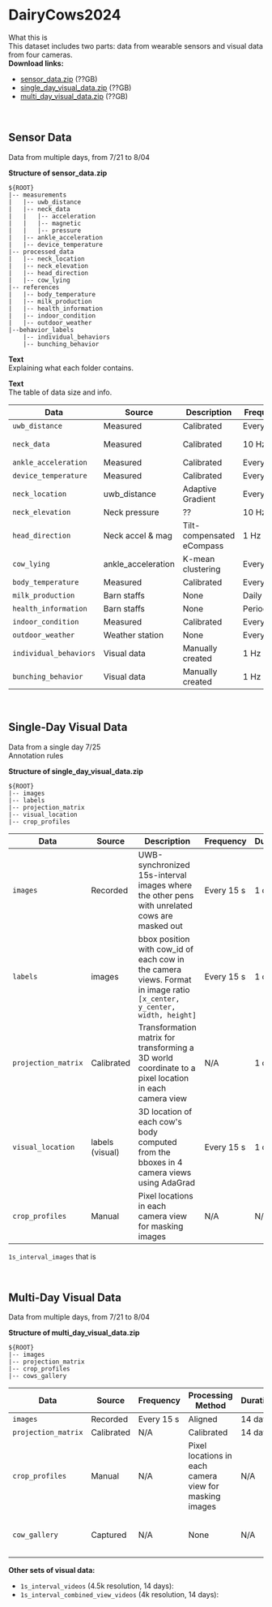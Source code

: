 # DairyCows2024


What this is\
This dataset includes two parts: data from wearable sensors and visual data from four cameras.\
**Download links:**
* [sensor_data.zip](link1) (??GB)
* [single_day_visual_data.zip](link1) (??GB)
* [multi_day_visual_data.zip](link1) (??GB)

<br />

Sensor Data
------

Data from multiple days, from 7/21 to 8/04

**Structure of sensor_data.zip**

```
${ROOT}
|-- measurements 
|   |-- uwb_distance
|   |-- neck_data
|   |   |-- acceleration
|   |   |-- magnetic
|   |   |-- pressure
|   |-- ankle_acceleration
|   |-- device_temperature
|-- processed_data
|   |-- neck_location
|   |-- neck_elevation
|   |-- head_direction
|   |-- cow_lying
|-- references 
|   |-- body_temperature
|   |-- milk_production
|   |-- health_information
|   |-- indoor_condition
|   |-- outdoor_weather
|--behavior_labels
    |-- individual_behaviors
    |-- bunching_behavior

```
**Text**\
Explaining what each folder contains.

**Text**\
The table of data size and info.

| Data | Source | Description | Frequency| Duration | Size   |
|-------------|--------|-----------|----------|----------|--------|
| ```uwb_distance```| Measured | Calibrated | Every 15 s  | 14 days  |        |
| ```neck_data```   | Measured | Calibrated  | 10 Hz | 14 days  | 9.6 GB |
| ```ankle_acceleration```| Measured | Calibrated |Every 1 m  | 14 days  |        |
|```device_temperature```| Measured | Calibrated |Every 15 s | 14 days  |        |
|```neck_location```|uwb_distance|Adaptive Gradient | Every 15 s|14 days  |        |
|```neck_elevation```|Neck pressure| ?? | 10 Hz | 14 days |
|```head_direction```|Neck accel & mag| Tilt-compensated eCompass | 1 Hz|14 days| |
|```cow_lying``` | ankle_acceleration | K-mean clustering | Every 1 m | 14 days | |
|```body_temperature```  | Measured | Calibrated  | Every 1 m    | 14 days | |
|```milk_production```   | Barn staffs | None  | Daily  | 14 days | | 
|```health_information```| Barn staffs | None  | Periodically | 14 days | |
|```indoor_condition```  | Measured | Calibrated | Every 1 m | 14 days | |
|```outdoor_weather```   | Weather station | None | Every 3 m    | 14 days | |
|```individual_behaviors```| Visual data | Manually created  | 1 Hz| 1 day | |
|```bunching_behavior```| Visual data | Manually created | 1 Hz | 1 day | |

<br />

Single-Day Visual Data
------

Data from a single day 7/25\
Annotation rules

**Structure of single_day_visual_data.zip**
```
${ROOT}
|-- images
|-- labels
|-- projection_matrix
|-- visual_location
|-- crop_profiles
```

| Data | Source | Description | Frequency | Duration | Size   |
|-------------|--------|-----------|----------|----------|--------|
| ```images```| Recorded | UWB-synchronized 15s-interval images where the other pens with unrelated cows are masked out | Every 15 s | 1 day  | 20k imgs, 20 GB |
| ```labels```   |images | bbox position with cow_id of each cow in the camera views. Format in image ratio ```[x_center, y_center, width, height]``` | Every 15 s | 1 day  | 20k labels |
| ```projection_matrix``` |Calibrated| Transformation matrix for transforming a 3D world coordinate to a pixel location in each camera view | N/A| 1 day  |        |
| ```visual_location``` | labels (visual) | 3D location of each cow's body computed from the bboxes in 4 camera views using AdaGrad |Every 15 s | 1 day  |
| ```crop_profiles```| Manual | Pixel locations in each camera view for masking images | N/A | N/A | |

```1s_interval_images``` that is

<br />

Multi-Day Visual Data
------

Data from multiple days, from 7/21 to 8/04

**Structure of multi_day_visual_data.zip**
```
${ROOT}
|-- images
|-- projection_matrix
|-- crop_profiles
|-- cows_gallery
```

| Data | Source | Frequency | Processing Method | Duration | Size   |
|-------------|--------|-----------|----------|----------|--------|
| ```images```| Recorded | Every 15 s| Aligned | 14 day  |   ? GB     |
| ```projection_matrix``` |Calibrated | N/A | Calibrated | 14 days  |        |
| ```crop_profiles``` | Manual | N/A | Pixel locations in each camera view for masking images | N/A | |
| ```cow_gallery``` |Captured | N/A | None | N/A  | 500 imgs, 1.92 GB |


**Other sets of visual data:**
* ```1s_interval_videos``` (4.5k resolution, 14 days): 
* ```1s_interval_combined_view_videos``` (4k resolution, 14 days): 
